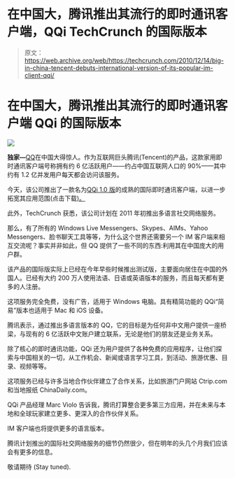 # 在中国大，腾讯推出其流行的即时通讯客户端，QQi TechCrunch 的国际版本

> 原文：<https://web.archive.org/web/https://techcrunch.com/2010/12/14/big-in-china-tencent-debuts-international-version-of-its-popular-im-client-qqi/>

# 在中国大，腾讯推出其流行的即时通讯客户端 QQi 的国际版本

![](img/3d0ef3f555b588790d7c0809ceed6333.png)

**独家—**[QQ](https://web.archive.org/web/20230205033243/http://www.qq.com/)在中国大得惊人。作为互联网巨头腾讯(Tencent)的产品，这款家用即时通讯客户端号称拥有约 6 亿活跃用户——约占中国互联网人口的 90%——其中约有 1.2 亿并发用户每天都会访问该服务。

今天，该公司推出了一款名为[QQi 1.0 版](https://web.archive.org/web/20230205033243/http://www.imqq.com/)的成熟的国际即时通讯客户端，以进一步拓宽其应用范围(点击下载[)。](https://web.archive.org/web/20230205033243/http://download.imqq.com/download.shtml)

此外，TechCrunch 获悉，该公司计划在 2011 年初推出多语言社交网络服务。

那么，有了所有的 Windows Live Messengers、Skypes、AIMs、Yahoo Messengers、脸书聊天工具等等，为什么这个世界还需要另一个 IM 客户端来相互交流呢？事实并非如此，但 QQ 提供了一些不同的东西:利用其在中国庞大的用户群。

该产品的国际版实际上已经在今年早些时候推出测试版，主要面向居住在中国的外国人。已经有大约 200 万人使用法语、日语或英语版本的服务，而且每天都有更多的人注册。

这项服务完全免费，没有广告，适用于 Windows 电脑。具有精简功能的 QQi“简易”版本也适用于 Mac 和 iOS 设备。

腾讯表示，通过推出多语言版本的 QQ，它的目标是为任何非中文用户提供一座桥梁，与现有的 6 亿活跃中文账户建立联系，无论是他们的朋友还是业务关系。

除了核心的即时通讯功能，QQi 还为用户提供了各种免费的应用程序，让他们探索与中国相关的一切，从工作机会、新闻或语言学习工具，到活动、旅游优惠、目录、视频等等。

这项服务已经与许多当地合作伙伴建立了合作关系，比如旅游门户网站 Ctrip.com 和当地报纸 ChinaDaily.com。

QQi 产品经理 Marc Violo 告诉我，腾讯打算整合更多第三方应用，并在未来与本地和全球玩家建立更多、更深入的合作伙伴关系。

IM 客户端也将提供更多的语言版本。

腾讯计划推出的国际社交网络服务的细节仍然很少，但在明年的头几个月我们应该会有更多的信息。

敬请期待 (Stay tuned).